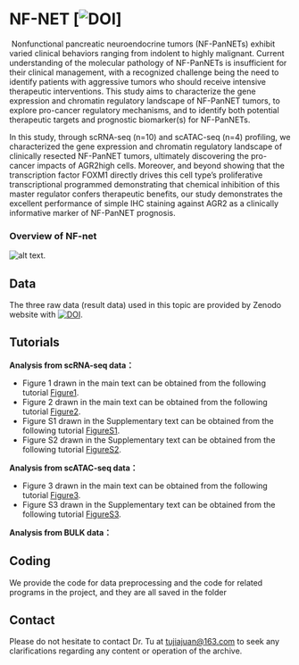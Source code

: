 # NF-NET [![DOI](https://zenodo.org/badge/DOI/10.5281/zenodo.12539609.svg)]
 Nonfunctional pancreatic neuroendocrine tumors (NF-PanNETs) exhibit varied clinical behaviors ranging from indolent to highly malignant. Current understanding of the molecular pathology of NF-PanNETs is insufficient for their clinical management, with a recognized challenge being the need to identify patients with aggressive tumors who should receive intensive therapeutic interventions. This study aims to characterize the gene expression and chromatin regulatory landscape of NF-PanNET tumors, to explore pro-cancer regulatory mechanisms, and to identify both potential therapeutic targets and prognostic biomarker(s) for NF-PanNETs.

In this study, through scRNA-seq (n=10) and scATAC-seq (n=4) profiling, we characterized the gene expression and chromatin regulatory landscape of clinically resected NF-PanNET tumors, ultimately discovering the pro-cancer impacts of AGR2high cells. Moreover, and beyond showing that the transcription factor FOXM1 directly drives this cell type’s proliferative transcriptional programmed demonstrating that chemical inhibition of this master regulator confers therapeutic benefits, our study demonstrates the excellent performance of simple IHC staining against AGR2 as a clinically informative marker of NF-PanNET prognosis.

### Overview of NF-net
![alt
text](https://github.com/TJJjiajuan/NF-NET/blob/main/Doc/Main.png?raw=true).

##  Data
The three raw data (result data) used in this topic are provided by Zenodo website with [![DOI](https://zenodo.org/badge/DOI/10.5281/zenodo.12539609.svg)](https://doi.org/10.5281/zenodo.12539609).

## Tutorials
**Analysis from scRNA-seq data：**
- Figure 1 drawn in the main text can be obtained from the following tutorial [Figure1](https://htmlpreview.github.io/?https://github.com/TJJjiajuan/NF-NET/blob/main/Tutorials/NFPanNET_scRNAseq_Figure1.html).
- Figure 2 drawn in the main text can be obtained from the following tutorial [Figure2](https://htmlpreview.github.io/?https://github.com/TJJjiajuan/NF-NET/blob/main/Tutorials/NFPanNET_scRNAseq_Figure2.html).
- Figure S1 drawn in the Supplementary text can be obtained from the following tutorial [FigureS1](https://htmlpreview.github.io/?https://github.com/TJJjiajuan/NF-NET/blob/main/Tutorials/NFPanNET_scRNAseq_Supp_Figure1.html).
- Figure S2 drawn in the Supplementary text can be obtained from the following tutorial [FigureS2](https://htmlpreview.github.io/?https://github.com/TJJjiajuan/NF-NET/blob/main/Tutorials/NFPanNET_scRNAseq_Supp_Figure2.html).

**Analysis from scATAC-seq data：**
- Figure 3 drawn in the main text can be obtained from the following tutorial [Figure3](https://htmlpreview.github.io/?https://github.com/TJJjiajuan/NF-NET/blob/main/Tutorials/NFPanNET_scRNAseq_Figure3.html).
- Figure S3 drawn in the Supplementary text can be obtained from the following tutorial [FigureS3](https://htmlpreview.github.io/?https://github.com/TJJjiajuan/NF-NET/blob/main/Tutorials/NFPanNET_scRNAseq_Supp_Figure3.html).

**Analysis from BULK data：**

## Coding
We provide the code for data preprocessing and the code for related programs in the project, and they are all saved in the folder


##  Contact
Please do not hesitate to contact Dr. Tu at tujiajuan@163.com to seek any clarifications regarding any content or operation of the archive.

